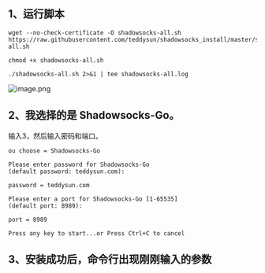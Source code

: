 ## 1、运行脚本
```
wget --no-check-certificate -O shadowsocks-all.sh https://raw.githubusercontent.com/teddysun/shadowsocks_install/master/shadowsocks-all.sh

chmod +x shadowsocks-all.sh

./shadowsocks-all.sh 2>&1 | tee shadowsocks-all.log
```

![image.png](https://upload-images.jianshu.io/upload_images/4046640-6f85567f0755f190.png?imageMogr2/auto-orient/strip%7CimageView2/2/w/1240)

## 2、我选择的是 Shadowsocks-Go。
输入3，然后输入密码和端口。
```
ou choose = Shadowsocks-Go

Please enter password for Shadowsocks-Go
(default password: teddysun.com):

password = teddysun.com

Please enter a port for Shadowsocks-Go [1-65535]
(default port: 8989):

port = 8989

Press any key to start...or Press Ctrl+C to cancel
```

## 3、安装成功后，命令行出现刚刚输入的参数
